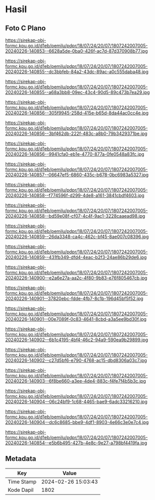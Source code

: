 # Hasil

## Foto C Plano

https://sirekap-obj-formc.kpu.go.id/d1eb/pemilu/pdpr/18/07/24/20/07/1807242007005-20240226-140853--6628a5de-0ba0-426f-ac7d-87d370908b77.jpg

https://sirekap-obj-formc.kpu.go.id/d1eb/pemilu/pdpr/18/07/24/20/07/1807242007005-20240226-140855--dc3bbfeb-84a2-43dc-89ac-a0c555daba48.jpg

https://sirekap-obj-formc.kpu.go.id/d1eb/pemilu/pdpr/18/07/24/20/07/1807242007005-20240226-140855--a68a3bb8-09ec-43c4-90d5-89c473b7ea29.jpg

https://sirekap-obj-formc.kpu.go.id/d1eb/pemilu/pdpr/18/07/24/20/07/1807242007005-20240226-140856--305f9945-258d-415e-b65d-8da44ac0cc4e.jpg

https://sirekap-obj-formc.kpu.go.id/d1eb/pemilu/pdpr/18/07/24/20/07/1807242007005-20240226-140856--3bf462db-222f-483c-a8b0-79b3429371be.jpg

https://sirekap-obj-formc.kpu.go.id/d1eb/pemilu/pdpr/18/07/24/20/07/1807242007005-20240226-140856--9941cfa0-eb1e-4770-877a-0fe0548a83fc.jpg

https://sirekap-obj-formc.kpu.go.id/d1eb/pemilu/pdpr/18/07/24/20/07/1807242007005-20240226-140857--06647ef5-6860-435c-b678-0bc6983a5327.jpg

https://sirekap-obj-formc.kpu.go.id/d1eb/pemilu/pdpr/18/07/24/20/07/1807242007005-20240226-140858--f774596f-d299-4de8-a161-3841cbdf4603.jpg

https://sirekap-obj-formc.kpu.go.id/d1eb/pemilu/pdpr/18/07/24/20/07/1807242007005-20240226-140858--bd59e08f-cf07-4c4f-9ac1-3228caaead98.jpg

https://sirekap-obj-formc.kpu.go.id/d1eb/pemilu/pdpr/18/07/24/20/07/1807242007005-20240226-140859--26da3348-ca4c-462c-bf45-8ae007c08396.jpg

https://sirekap-obj-formc.kpu.go.id/d1eb/pemilu/pdpr/18/07/24/20/07/1807242007005-20240226-140859--431fb349-dfd4-4eac-b2f3-24ae86b29de6.jpg

https://sirekap-obj-formc.kpu.go.id/d1eb/pemilu/pdpr/18/07/24/20/07/1807242007005-20240226-140900--e2a6e27a-aa2c-4f80-9b83-e76f805467cb.jpg

https://sirekap-obj-formc.kpu.go.id/d1eb/pemilu/pdpr/18/07/24/20/07/1807242007005-20240226-140901--37820ebc-fdde-4fb7-8c1b-196d45bf5f52.jpg

https://sirekap-obj-formc.kpu.go.id/d1eb/pemilu/pdpr/18/07/24/20/07/1807242007005-20240226-140901--00e7089f-0c83-4641-8cbd-a3a5ee9bd30f.jpg

https://sirekap-obj-formc.kpu.go.id/d1eb/pemilu/pdpr/18/07/24/20/07/1807242007005-20240226-140902--6b1c4195-4bf4-46c2-94a9-590ea9b29899.jpg

https://sirekap-obj-formc.kpu.go.id/d1eb/pemilu/pdpr/18/07/24/20/07/1807242007005-20240226-140902--c27d5bf6-e790-4768-ac15-dbd8306a03c7.jpg

https://sirekap-obj-formc.kpu.go.id/d1eb/pemilu/pdpr/18/07/24/20/07/1807242007005-20240226-140903--6f8be660-a3ee-4de4-883c-f4fe7f4b5b3c.jpg

https://sirekap-obj-formc.kpu.go.id/d1eb/pemilu/pdpr/18/07/24/20/07/1807242007005-20240226-140904--06c24bf9-1c68-4465-bae9-6adc33216210.jpg

https://sirekap-obj-formc.kpu.go.id/d1eb/pemilu/pdpr/18/07/24/20/07/1807242007005-20240226-140904--dc6c8685-bbe9-4df1-8903-4e66c3e0e7c4.jpg

https://sirekap-obj-formc.kpu.go.id/d1eb/pemilu/pdpr/18/07/24/20/07/1807242007005-20240226-140854--e5b6b495-427b-4e8c-9e27-a798bf4419fa.jpg


## Metadata

| Key        | Value               |
| ---------- | ------------------- |
| Time Stamp | 2024-02-26 15:03:43 |
| Kode Dapil | 1802                |



